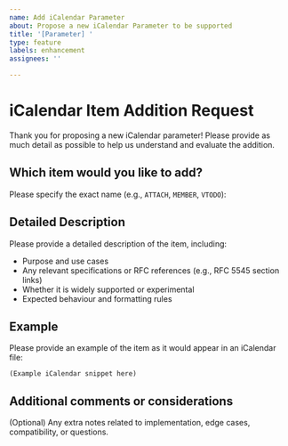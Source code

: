 ```yaml
---
name: Add iCalendar Parameter
about: Propose a new iCalendar Parameter to be supported
title: '[Parameter] '
type: feature
labels: enhancement
assignees: ''

---
```


# iCalendar Item Addition Request

Thank you for proposing a new iCalendar parameter! Please provide as much detail as possible to help us understand and evaluate the addition.

## Which item would you like to add?

Please specify the exact name (e.g., `ATTACH`, `MEMBER`, `VTODO`):

## Detailed Description

Please provide a detailed description of the item, including:

- Purpose and use cases
- Any relevant specifications or RFC references (e.g., RFC 5545 section links)
- Whether it is widely supported or experimental
- Expected behaviour and formatting rules

## Example

Please provide an example of the item as it would appear in an iCalendar file:

```ical
(Example iCalendar snippet here)
```

## Additional comments or considerations

(Optional) Any extra notes related to implementation, edge cases, compatibility, or questions.